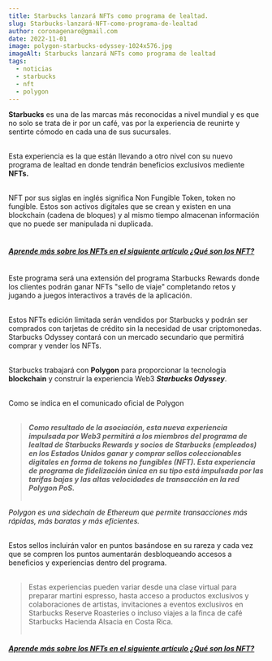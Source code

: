 ```yaml
---
title: Starbucks lanzará NFTs como programa de lealtad.
slug: Starbucks-lanzará-NFT-como-programa-de-lealtad
author: coronagenaro@gmail.com
date: 2022-11-01
image: polygon-starbucks-odyssey-1024x576.jpg
imageAlt: Starbucks lanzará NFTs como programa de lealtad
tags:
  - noticias
  - starbucks
  - nft
  - polygon
---
```

**S﻿tarbucks** es una de las marcas más reconocidas a nivel mundial y es que no solo se trata de ir por un café, vas por la experiencia de reunirte y sentirte cómodo en cada una de sus sucursales.<br/><br/>

E﻿sta experiencia es la que están llevando a otro nivel con su nuevo programa de lealtad en donde tendrán beneficios exclusivos mediente **NFTs.**<br/><br/>

<!--StartFragment-->

NFT por sus siglas en inglés significa Non Fungible Token, token no fungible. Estos son activos digitales que se crean y existen en una blockchain (cadena de bloques) y al mismo tiempo almacenan información que no puede ser manipulada ni duplicada.<br/><br/>

#### ***[A﻿prende más sobre los NFTs en el siguiente artículo ¿Qué son los NFT?](https://www.oasisfinanciero.mx/blog/2022-06-18/qu%C3%A9-son-los-nft-y-su-valor-en-el-arte-y-videojuegos/)***<br/><br/>

E﻿ste programa será una extensión del programa Starbucks Rewards donde los clientes podrán ganar NFTs "sello de viaje" completando retos y jugando a juegos interactivos a través de la aplicación.<br/><br/>

E﻿stos NFTs edición limitada serán vendidos por Starbucks y podrán ser comprados con tarjetas de crédito sin la necesidad de usar criptomonedas. Starbucks Odyssey contará con un mercado secundario que permitirá comprar y vender los NFTs.<br/><br/>

Starbucks trabajará con **Polygon** para proporcionar la tecnología **blockchain** y construir la experiencia Web3 ***Starbucks Odyssey***.<br/><br/>

C﻿omo se indica en el comunicado oficial de Polygon<br/><br/>

> ***Como resultado de la asociación, esta nueva experiencia impulsada por Web3 permitirá a los miembros del programa de lealtad de Starbucks Rewards y socios de Starbucks (empleados) en los Estados Unidos ganar y comprar sellos coleccionables digitales en forma de tokens no fungibles (NFT). Esta experiencia de programa de fidelización única en su tipo está impulsada por las tarifas bajas y las altas velocidades de transacción en la red Polygon PoS.<br/><br/>***

*Polygon es una sidechain de Ethereum que permite transacciones más rápidas, más baratas y más eficientes.*<br/><br/>

E﻿stos sellos incluirán valor en puntos basándose en su rareza y cada vez que se compren los puntos aumentarán desbloqueando accesos a beneficios y experiencias dentro del programa.<br/><br/>

> Estas experiencias pueden variar desde una clase virtual para preparar martini espresso, hasta acceso a productos exclusivos y colaboraciones de artistas, invitaciones a eventos exclusivos en Starbucks Reserve Roasteries o incluso viajes a la finca de café Starbucks Hacienda Alsacia en Costa Rica. <br/><br/>

#### ***[A﻿prende más sobre los NFTs en el siguiente artículo ¿Qué son los NFT?](https://www.oasisfinanciero.mx/blog/2022-06-18/qu%C3%A9-son-los-nft-y-su-valor-en-el-arte-y-videojuegos/)***<br/><br/>